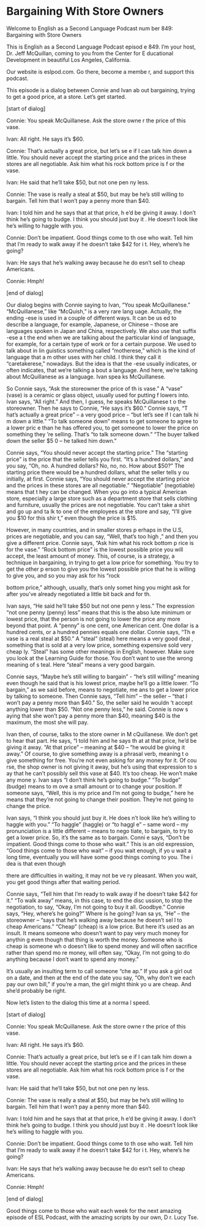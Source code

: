 # Bargaining With Store Owners

Welcome to English as a Second Language Podcast num ber 849: Bargaining with Store Owners

This is English as a Second Language Podcast episod e 849. I’m your host, Dr. Jeff McQuillan, coming to you from the Center for E ducational Development in beautiful Los Angeles, California.

Our website is eslpod.com. Go there, become a membe r, and support this podcast.

This episode is a dialog between Connie and Ivan ab out bargaining, trying to get a good price, at a store. Let’s get started.

[start of dialog]

Connie:  You speak McQuillanese. Ask the store owne r the price of this vase.

Ivan:  All right. He says it’s $60.

Connie: That’s actually a great price, but let’s se e if I can talk him down a little. You should never accept the starting price and the prices in these stores are all negotiable. Ask him what his rock bottom price is f or the vase.

Ivan:  He said that he’ll take $50, but not one pen ny less.

Connie:  The vase is really a steal at $50, but may be he’s still willing to bargain. Tell him that I won’t pay a penny more than $40.

Ivan:  I told him and he says that at that price, h e’d be giving it away. I don’t think he’s going to budge. I think you should just buy it . He doesn’t look like he’s willing to haggle with you.

Connie:  Don’t be impatient. Good things come to th ose who wait. Tell him that I’m ready to walk away if he doesn’t take $42 for i t. Hey, where’s he going?

Ivan:  He says that he’s walking away because he do esn’t sell to cheap Americans.

Connie:  Hmph!

[end of dialog]

Our dialog begins with Connie saying to Ivan, “You speak McQuillanese.” “McQuillanese,” like “McQuish,” is a very rare lang uage. Actually, the ending -ese is used in a couple of different ways. It can be us ed to describe a language, for example, Japanese, or Chinese – those are languages  spoken in Japan and China, respectively. We also use that suffix -ese a t the end when we are talking about the particular kind of language, for example,  for a certain type of work or for a certain purpose. We used to talk about in lin guistics something called “motherese,” which is the kind of language that a m other uses with her child. I think they call it “caretakerese,” nowadays. But the idea is that the -ese usually indicates, or often indicates, that we’re talking a bout a language. And here, we’re talking about McQuillanese as a language. Ivan spea ks McQuillanese.

So Connie says, “Ask the storeowner the price of th is vase.” A “vase” (vase) is a ceramic or glass object, usually used for putting f lowers into. Ivan says, “All right.” And then, I guess, he speaks McQuillanese t o the storeowner. Then he says to Connie, “He says it’s $60.” Connie says, “T hat’s actually a great price” – a very good price – “but let’s see if I can talk hi m down a little.” “To talk someone down” means to get someone to agree to a lower pric e than he has offered you, to get someone to lower the price on something they ’re selling. That’s “to talk someone down.” “The buyer talked down the seller $5 0 – he talked him down.”

Connie says, “You should never accept the starting price.” The “starting price” is the price that the seller tells you first. “It’s a hundred dollars,” and you say, “Oh, no. A hundred dollars? No, no, no. How about $50?” The starting price there would be a hundred dollars, what the seller tells y ou initially, at first. Connie says, “You should never accept the starting price and the  prices in these stores are all negotiable.” “Negotiable” (negotiable) means that t hey can be changed. When you go into a typical American store, especially a large store such as a department store that sells clothing and furniture,  usually the prices are not negotiable. You can’t take a shirt and go up and ta lk to one of the employees at the store and say, “I’ll give you $10 for this shir t,” even though the price is $15.

However, in many countries, and in smaller stores p erhaps in the U.S, prices are negotiable, and you can say, “Well, that’s too high ,” and then you give a different price. Connie says, “Ask him what his rock bottom p rice is for the vase.” “Rock bottom price” is the lowest possible price you will  accept, the least amount of money. This, of course, is a strategy, a technique in bargaining, in trying to get a low price for something. You try to get the other p erson to give you the lowest possible price that he is willing to give you, and so you may ask for his “rock

bottom price,” although, usually, that’s only somet hing you might ask for after you’ve already negotiated a little bit back and for th.

Ivan says, “He said he’ll take $50 but not one penn y less.” The expression “not one penny (penny) less” means that this is the abso lute minimum or lowest price, that the person is not going to lower the price any more beyond that point. A “penny” is one cent, one American cent. One dollar is a hundred cents, or a hundred pennies equals one dollar. Connie says, “Th e vase is a real steal at $50.” A “steal” (steal) here means a very good deal , something that is sold at a very low price, something expensive sold very cheap ly. “Steal” has some other meanings in English, however. Make sure you look at  the Learning Guide for those. You don’t want to use the wrong meaning of s teal. Here “steal” means a very good bargain.

Connie says, “Maybe he’s still willing to bargain”  - “he’s still willing” meaning even though he said that is his lowest price, maybe  he’ll go a little lower. “To bargain,” as we said before, means to negotiate, me ans to get a lower price by talking to someone. Then Connie says, “Tell him” – the seller – “that I won’t pay a penny more than $40.” So, the seller said he wouldn ’t accept anything lower than $50. “Not one penny less,” he said. Connie is now s aying that she won’t pay a penny more than $40, meaning $40 is the maximum, the most she will pay.

Ivan then, of course, talks to the store owner in M cQuillanese. We don’t get to hear that part. He says, “I told him and he says th at at that price, he’d be giving it away. “At that price” – meaning at $40 – “he would be giving it away.” Of course, to give something away is a phrasal verb, meaning t o give something for free. You’re not even asking for any money for it. Of cou rse, the shop owner is not giving it away, but he’s using that expression to s ay that he can’t possibly sell this vase at $40. It’s too cheap. He won’t make any mone y. Ivan says “I don’t think he’s going to budge.” “To budge” (budge) means to m ove a small amount or to change your position. If someone says, “Well, this is my price and I’m not going to budge,” here he means that they’re not going to change their position. They’re not going to change the price.

Ivan says, “I think you should just buy it. He does n’t look like he’s willing to haggle with you.” “To haggle” (haggle) or “to haggl e” – same word – my pronunciation is a little different – means to nego tiate, to bargain, to try to get a lower price. So, it’s the same as to bargain. Conni e says, “Don’t be impatient. Good things come to those who wait.” This is an old  expression, “Good things come to those who wait” – if you wait enough, if yo u wait a long time, eventually you will have some good things coming to you. The i dea is that even though

there are difficulties in waiting, it may not be ve ry pleasant. When you wait, you get good things after that waiting period.

Connie says, “Tell him that I’m ready to walk away if he doesn’t take $42 for it.” “To walk away” means, in this case, to end the disc ussion, to stop the negotiation, to say, “Okay, I’m not going to buy it  all. Goodbye.” Connie says, “Hey, where’s he going?” Where is he going? Ivan sa ys, “He” – the storeowner – “says that he’s walking away because he doesn’t sel l to cheap Americans.” “Cheap” (cheap) is a low price. But here it’s used as an insult. It means someone who doesn’t want to pay very much money for anythin g even though that thing is worth the money. Someone who is cheap is someone wh o doesn’t like to spend money and will often sacrifice rather than spend mo re money, will often say, “Okay, I’m not going to do anything because I don’t  want to spend any money.”

It’s usually an insulting term to call someone “che ap.” If you ask a girl out on a date, and then at the end of the date you say, “Oh,  why don’t we each pay our own bill,” if you’re a man, the girl might think yo u are cheap. And she’d probably be right.

Now let’s listen to the dialog this time at a norma l speed.

[start of dialog]

Connie:  You speak McQuillanese. Ask the store owne r the price of this vase.

Ivan:  All right. He says it’s $60.

Connie: That’s actually a great price, but let’s se e if I can talk him down a little. You should never accept the starting price and the prices in these stores are all negotiable. Ask him what his rock bottom price is f or the vase.

Ivan:  He said that he’ll take $50, but not one pen ny less.

Connie:  The vase is really a steal at $50, but may be he’s still willing to bargain. Tell him that I won’t pay a penny more than $40.

Ivan:  I told him and he says that at that price, h e’d be giving it away. I don’t think he’s going to budge. I think you should just buy it . He doesn’t look like he’s willing to haggle with you.

Connie:  Don’t be impatient. Good things come to th ose who wait. Tell him that I’m ready to walk away if he doesn’t take $42 for i t. Hey, where’s he going?

 Ivan:  He says that he’s walking away because he do esn’t sell to cheap Americans.

Connie:  Hmph!

[end of dialog]

Good things come to those who wait each week for the next amazing episode of ESL Podcast, with the amazing scripts by our own, D r. Lucy Tse.





